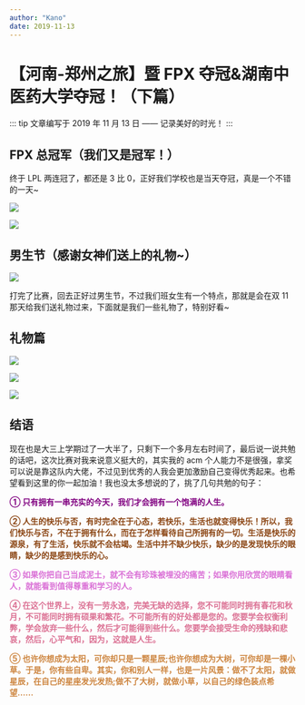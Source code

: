 ```yaml
---
author: "Kano"
date: 2019-11-13
---
```

# 【河南-郑州之旅】暨 FPX 夺冠&湖南中医药大学夺冠！（下篇）

::: tip
文章编写于 2019 年 11 月 13 日 —— 记录美好的时光！
:::

## FPX 总冠军（我们又是冠军！）

终于 LPL 两连冠了，都还是 3 比 0，正好我们学校也是当天夺冠，真是一个不错的一天~

![](https://img-blog.csdnimg.cn/20191113175834121.jpg?x-oss-process=image/watermark,type_ZmFuZ3poZW5naGVpdGk,shadow_10,text_aHR0cHM6Ly9ibG9nLmNzZG4ubmV0L3dlaXhpbl80MjQyOTcxOA==,size_16,color_FFFFFF,t_70)

![](https://img-blog.csdnimg.cn/20191113182049595.png?x-oss-process=image/watermark,type_ZmFuZ3poZW5naGVpdGk,shadow_10,text_aHR0cHM6Ly9ibG9nLmNzZG4ubmV0L3dlaXhpbl80MjQyOTcxOA==,size_16,color_FFFFFF,t_70)

## 男生节（感谢女神们送上的礼物~）

![](https://img-blog.csdnimg.cn/20191113180227698.jpg?x-oss-process=image/watermark,type_ZmFuZ3poZW5naGVpdGk,shadow_10,text_aHR0cHM6Ly9ibG9nLmNzZG4ubmV0L3dlaXhpbl80MjQyOTcxOA==,size_16,color_FFFFFF,t_70)

打完了比赛，回去正好过男生节，不过我们班女生有一个特点，那就是会在双 11 那天给我们送礼物过来，下面就是我们一些礼物了，特别好看~

## 礼物篇

![](https://img-blog.csdnimg.cn/20191113180607433.png?x-oss-process=image/watermark,type_ZmFuZ3poZW5naGVpdGk,shadow_10,text_aHR0cHM6Ly9ibG9nLmNzZG4ubmV0L3dlaXhpbl80MjQyOTcxOA==,size_16,color_FFFFFF,t_70)

![](https://img-blog.csdnimg.cn/20191113180617664.png?x-oss-process=image/watermark,type_ZmFuZ3poZW5naGVpdGk,shadow_10,text_aHR0cHM6Ly9ibG9nLmNzZG4ubmV0L3dlaXhpbl80MjQyOTcxOA==,size_16,color_FFFFFF,t_70)

![](https://img-blog.csdnimg.cn/20191113180644919.png?x-oss-process=image/watermark,type_ZmFuZ3poZW5naGVpdGk,shadow_10,text_aHR0cHM6Ly9ibG9nLmNzZG4ubmV0L3dlaXhpbl80MjQyOTcxOA==,size_16,color_FFFFFF,t_70)

## 结语

现在也是大三上学期过了一大半了，只剩下一个多月左右时间了，最后说一说共勉的话吧，这次比赛对我来说意义挺大的，其实我的 acm 个人能力不是很强，拿奖可以说是靠这队内大佬，不过见到优秀的人我会更加激励自己变得优秀起来。也希望看到这里的你一起加油！我也没太多想说的了，挑了几句共勉的句子：

**<font color=Purple>① 只有拥有一串充实的今天，我们才会拥有一个饱满的人生。</font >**

**<font color=SaddleBrown>② 人生的快乐与否，有时完全在于心态，若快乐，生活也就变得快乐！所以，我们快乐与否，不在于拥有什么，而在于怎样看待自己所拥有的一切。生活是快乐的源泉，有了生活，快乐就不会枯竭。生活中并不缺少快乐，缺少的是发现快乐的眼睛，缺少的是感到快乐的心。</font >**

**<font color=Orchid>③ 如果你把自己当成泥土，就不会有珍珠被埋没的痛苦；如果你用欣赏的眼睛看人，就能看到值得尊重和学习的人。</font >**

**<font color=PaleVioletRed>④ 在这个世界上，没有一劳永逸，完美无缺的选择，您不可能同时拥有春花和秋月，不可能同时拥有硕果和繁花。不可能所有的好处都是您的。您要学会权衡利弊，学会放弃一些什么，然后才可能得到些什么。您要学会接受生命的残缺和悲哀，然后，心平气和，因为，这就是人生。</font >**

**<font color=Peru>⑤ 也许你想成为太阳，可你却只是一颗星辰;也许你想成为大树，可你却是一棵小草。于是，你有些自卑。其实，你和别人一样，也是一片风景：做不了太阳，就做星辰，在自己的星座发光发热;做不了大树，就做小草，以自己的绿色装点希望……</font >**
